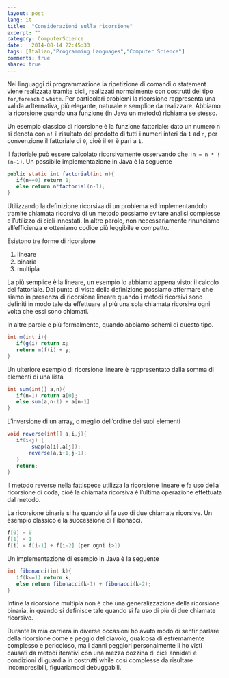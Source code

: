 ```yaml
---
layout: post
lang: it
title:  "Considerazioni sulla ricorsione"
excerpt: ""
category: ComputerScience
date:   2014-08-14 22:45:33
tags: [Italian,"Programming Languages","Computer Science"]
comments: true
share: true
---
```


Nei linguaggi di programmazione la ripetizione di comandi o statement viene realizzata tramite cicli, realizzati normalmente con costrutti del tipo `for`,`foreach` e `white`. Per particolari problemi la ricorsione rappresenta una valida arlternativa, più elegante, naturale  e semplice da realizzare.
Abbiamo la ricorsione quando una funzione (in Java un metodo) richiama se stesso.

Un esempio classico di ricorsione è la funzione fattoriale: dato un numero n si denota con `n!` il risultato del prodotto di tutti i numeri interi da `1` ad `n`, per convenzione il fattoriale di `0`, cioè il `0!` è pari a `1`.

Il fattoriale può essere calcolato ricorsivamente osservando che `!n = n * !(n-1)`.
Un possibile implementazione in Java è la seguente

```java
public static int factorial(int n){
   if(n==0) return 1;
   else return n*factorial(n-1);
}
```


Utilizzando la definizione ricorsiva di un problema ed implementandolo tramite chiamata ricorsiva di un metodo possiamo evitare analisi complesse e l’utilizzo di cicli innestati. In altre parole, non necessariamente rinunciamo all’efficienza e otteniamo codice più leggibile e compatto.

Esistono tre forme di ricorsione

1. lineare
2. binaria
3. multipla

La più semplice è la lineare, un esempio lo abbiamo appena visto: il calcolo del fattoriale. Dal punto di vista della definizione possiamo affermare che siamo in presenza di ricorsione lineare quando i metodi ricorsivi sono definiti in modo tale da effettuare al più una sola chiamata ricorsiva ogni volta che essi sono chiamati.

In altre parole e più formalmente, quando abbiamo schemi di questo tipo.

```java
int m(int i){
   if(g(i) return x;
   return m(f(i) + y;
}
```

Un ulteriore esempio di ricorsione lineare è rappresentato dalla somma di elementi di una lista

```java
int sum(int[] a,n){
   if(n=1) return a[0];
   else sum(a,n-1) + a[n-1]        
}
```

L’inversione di un array, o meglio dell’ordine dei suoi elementi

```java
void reverse(int[] a,i,j){
   if(i<j) {
        swap(a[i],a[j]);
       reverse(a,i+1,j-1);        
   }
   return;        
}
```

Il metodo reverse nella fattispece utilizza la ricorsione lineare e fa uso della ricorsione di coda, cioè la chiamata ricorsiva è l’ultima operazione effettuata dal metodo.

La ricorsione binaria si ha quando si fa uso di due chiamate ricorsive. Un esempio classico è la successione di Fibonacci.

```java
f[0] = 0
f[1] = 1
f[i] = f[i-1] + f[i-2] (per ogni i>1)
```

Un implementazione di esempio in Java è la seguente

```java
int fibonacci(int k){
   if(k<=1) return k;
   else return fibonacci(k-1) + fibonacci(k-2);
}
```

Infine la ricorsione multipla non è che una generalizzazione della ricorsione binaria, in quando si definisce tale quando si fa uso di più di due chiamate ricorsive.

Durante la mia carriera in diverse occasioni ho avuto modo di sentir parlare della ricorsione come e peggio del diavolo, qualcosa di estremamente complesso e pericoloso, ma i danni peggiori personalmente li ho visti causati da metodi iterativi con una mezza dozzina di cicli annidati e condizioni di guardia in costrutti while così complesse da risultare incompresibili, figuariamoci debuggabili.
